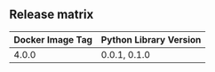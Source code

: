## Release matrix

| Docker Image Tag | Python Library Version |
|------------------|------------------------|
| 4.0.0 | 0.0.1, 0.1.0 |
